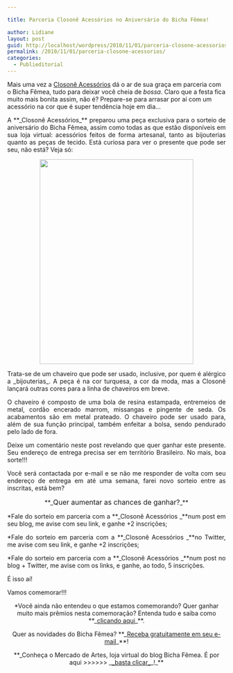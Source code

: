```yaml
---

title: Parceria Closonê Acessórios no Aniversário do Bicha Fêmea!

author: Lidiane
layout: post
guid: http://localhost/wordpress/2010/11/01/parceria-closone-acessorios/
permalink: /2010/11/01/parceria-closone-acessorios/
categories:
  - Publieditorial
---
```

Mais uma vez a [Closonê Acessórios](http://closone.blogspot.com/)  dá o ar de sua graça em parceria com o Bicha Fêmea, tudo para deixar você cheia de _bossa_. Claro que a festa fica muito mais bonita assim, não é? Prepare-se para arrasar por aí com um acessório na cor que é super tendência hoje em dia…

<!--more-->

<p style="text-align: justify;">
  A **_Closonê Acessórios_** preparou uma peça exclusiva para o sorteio de aniversário do Bicha Fêmea, assim como todas as que estão disponíveis em sua loja virtual: acessórios feitos de forma artesanal, tanto as bijouterias quanto as peças de tecido. Está curiosa para ver o presente que pode ser seu, não está? Veja só:
</p>

<p style="text-align: center;">
  <a href="http://www.trololodemulher.com.br/blog/wp-content/uploads/2010/10/Chaveiro-Closone-Acessorios.jpg"><img class="alignnone size-full wp-image-5378" title="Chaveiro Closonê Acessórios" src="http://www.trololodemulher.com.br/blog/wp-content/uploads/2010/10/Chaveiro-Closone-Acessorios.jpg" alt="" width="354" height="471" /></a>
</p>

<p style="text-align: justify;">
  Trata-se de um chaveiro que pode ser usado, inclusive, por quem é alérgico a _bijouterias_. A peça é na cor turquesa, a cor da moda, mas a Closonê lançará outras cores para a linha de chaveiros em breve.
</p>

<p style="text-align: justify;">
  O chaveiro é composto de uma bola de resina estampada, entremeios de metal, cordão encerado marrom, missangas e pingente de seda. Os acabamentos são em metal prateado. O chaveiro pode ser usado para, além de sua função principal, também enfeitar a bolsa, sendo pendurado pelo lado de fora.
</p>

<p style="text-align: justify;">
  Deixe um comentário neste post revelando que quer ganhar este presente. Seu endereço de entrega precisa ser em território Brasileiro. No mais, boa sorte!!!
</p>

<p style="text-align: justify;">
  Você será contactada por e-mail e se não me responder de volta com seu endereço de entrega em até uma semana, farei novo sorteio entre as inscritas, está bem?
</p>

<p style="text-align: center;">
  **_<span style="font-size: medium;">Quer aumentar as chances de ganhar?</span>_**
</p>

<p style="text-align: justify;">
  *Fale do sorteio em parceria com a **_Closonê Acessórios _**num post em seu blog, me avise com seu link, e ganhe +2 inscrições;
</p>

<p style="text-align: justify;">
  *Fale do sorteio em parceria com a **_Closonê Acessórios _**no Twitter, me avise com seu link, e ganhe +2 inscrições;
</p>

<p style="text-align: justify;">
  *Fale do sorteio em parceria com a **_Closonê Acessórios _**num post no blog + Twitter, me avise com os links, e ganhe, ao todo, 5 inscrições.
</p>

<p style="text-align: justify;">
  É isso aí!
</p>

<p style="text-align: justify;">
  Vamos comemorar!!!
</p>

<p style="text-align: center;">
  *Você ainda não entendeu o que estamos comemorando? Quer ganhar muito mais prêmios nesta comemoração? Entenda tudo e saiba como **_<a href="http://www.trololodemulher.com.br/2010/11/01/2-aniversario-bicha-femea/" target="_self">clicando aqui</a>_**.
</p>

<p style="text-align: center;">
  Quer as novidades do Bicha Fêmea? **_<a href="http://feedburner.google.com/fb/a/mailverify?uri=blogbichafemea&loc=pt_BR">Receba gratuitamente em seu e-mail</a>_**!
</p>

<p style="text-align: center;">
  **_Conheça o Mercado de Artes, loja virtual do blog Bicha Fêmea. É por aqui >>>>>> _<a href="http://www.trololodemulher.com.br/loja/">_basta clicar_</a>_!_**
</p>